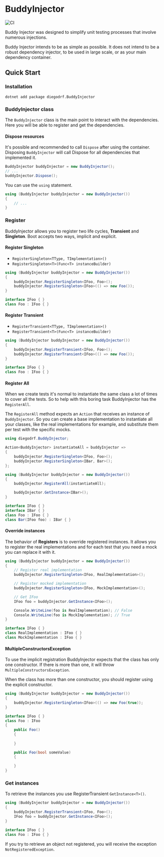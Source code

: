 # BuddyInjector
![CI](https://github.com/diegodrf/diegodrf.BuddyInjector/actions/workflows/dotnet.yml/badge.svg?branch=main)

Buddy Injector was designed to simplify unit testing processes that involve numerous injections.

Buddy Injector intends to be as simple as possible. It does not intend to be a robust dependency injector, to be used in
large scale, or as your main dependency container.

## Quick Start

### Installation 
```
dotnet add package diegodrf.BuddyInjector
```
### BuddyInjector class
The `BuddyInjector` class is the main point to interact with the dependencies. Here you will be able to register and get the dependencies.
#### Dispose resources
It's possible and recommended to call `Dispose` after using the container. Disposing `BuddyInjector` will call Dispose for all dependencies that implemented it.
```cs
BuddyInjector buddyInjector = new BuddyInjector();
// ...
buddyInjector.Dispose();
```
You can use the `using` statement.
```cs
using (BuddyInjector buddyInjector = new BuddyInjector())
{
    // ...
}
```
### Register
BuddyInjector allows you to register two life cycles, **Transient** and **Singleton**. Boot accepts two ways, implicit and explicit.
#### Register Singleton
- `RegisterSingleton<TType, TImplementation>()`
- `RegisterSingleton<T>(Func<T> instanceBuilder)`

```cs
using (BuddyInjector buddyInjector = new BuddyInjector())
{
    buddyInjector.RegisterSingleton<IFoo, Foo>();
    buddyInjector.RegisterSingleton<IFoo>(() => new Foo());
}

interface IFoo { }
class Foo : IFoo { }
```
#### Register Transient
- `RegisterTransient<TType, TImplementation>()`
- `RegisterTransient<T>(Func<T> instanceBuilder)`

```cs
using (BuddyInjector buddyInjector = new BuddyInjector())
{
    buddyInjector.RegisterTransient<IFoo, Foo>();
    buddyInjector.RegisterTransient<IFoo>(() => new Foo());
}

interface IFoo { }
class Foo : IFoo { }
```
#### Register All
When we create tests it's normal to instantiate the same class a lot of times to cover all the tests. So to help with this boring task BuddyInjector has the `RegisterAll`.

The `RegisterAll` method expects an `Action` that receives an instance of `BuddyInjector`. So you can create a base implementation to instantiate all your classes, like the real implementations for example, and substitute them per test with the specific mocks.
```cs
using diegodrf.BuddyInjector;

Action<BuddyInjector> instantiateAll = buddyInjector =>
{
    buddyInjector.RegisterSingleton<IFoo, Foo>();
    buddyInjector.RegisterSingleton<IBar, Bar>();
};

using (BuddyInjector buddyInjector = new BuddyInjector())
{
    buddyInjector.RegisterAll(instantiateAll);

    buddyInjector.GetInstance<IBar>();
}

interface IFoo { }
interface IBar { }
class Foo : IFoo { }
class Bar(IFoo foo) : IBar { }
```
#### Override instances
The behavior of **Registers** is to override registered instances. It allows you to register the real implementations and for each test that you need a mock you can replace it with it.
```cs
using (BuddyInjector buddyInjector = new BuddyInjector())
{
    // Register real implementation
    buddyInjector.RegisterSingleton<IFoo, RealImplementation>();

    // Register mocked implementation
    buddyInjector.RegisterSingleton<IFoo, MockImplementation>();

    // Get IFoo
    IFoo foo = buddyInjector.GetInstance<IFoo>();

    Console.WriteLine(foo is RealImplementation); // False
    Console.WriteLine(foo is MockImplementation); // True
}

interface IFoo { }
class RealImplementation : IFoo { }
class MockImplementation : IFoo { }
```
#### MultipleConstructorsException
To use the implicit registration BuddyInjector expects that the class has only one constructor. If there is more than one, it will throw `MultipleConstructorsException`.

When the class has more than one constructor, you should register using the explicit constructor.
```cs
using (BuddyInjector buddyInjector = new BuddyInjector())
{
    buddyInjector.RegisterSingleton<IFoo>(() => new Foo(true));
}

interface IFoo { }
class Foo : IFoo 
{
    public Foo()
    {
        
    }

    public Foo(bool someValue)
    {
        
    }
}
```

### Get instances
To retrieve the instances you use RegisterTransient `GetInstance<T>()`.
```cs
using (BuddyInjector buddyInjector = new BuddyInjector())
{
    buddyInjector.RegisterTransient<IFoo, Foo>();
    IFoo foo = buddyInjector.GetInstance<IFoo>();
}

interface IFoo { }
class Foo : IFoo { }
```
If you try to retrieve an object not registered, you will receive the exception `NotRegisteredException`.


